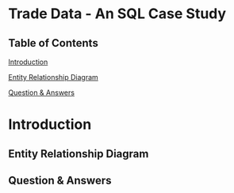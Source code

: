 # Trade Data - An SQL Case Study

## Table of Contents
[Introduction](Introduction)

[Entity Relationship Diagram](#Entity_Relationship_Diagram)

[Question & Answers](#Question_&_Answers)

# Introduction
## Entity Relationship Diagram
## Question & Answers
